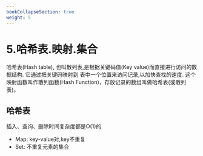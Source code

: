 ```yaml
---
bookCollapseSection: true
weight: 5
---
```


# 5.哈希表.映射.集合
哈希表(Hash table), 也叫散列表,是根据关键码值(Key value)而直接进行访问的数据结构. 它通过把关键码映射到
表中一个位置来访问记录,以加快查找的速度.
这个映射函数叫作散列函数(Hash Function)，存放记录的数组叫做哈希表(或散列表)。

## 哈希表
插入、查询、删除时间复杂度都是O(1)的
* Map: key-value对,key不重复
* Set: 不重复元素的集合

